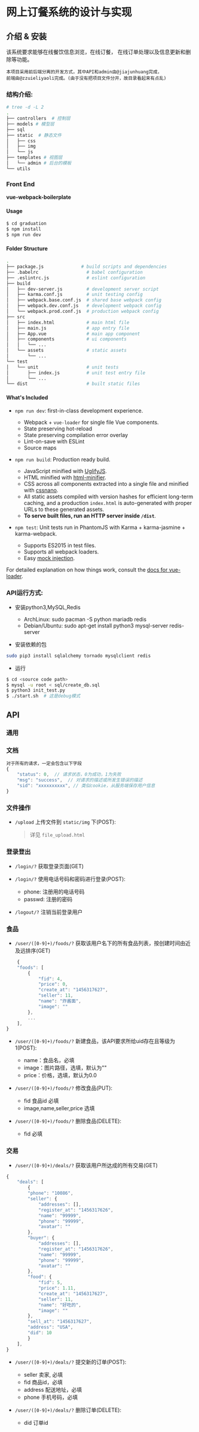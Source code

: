 # 网上订餐系统的设计与实现

## 介绍 & 安装

该系统要求能够在线餐饮信息浏览，在线订餐，
在线订单处理以及信息更新和删除等功能。

    本项目采用前后端分离的开发方式，其中API和admin由@jiajunhuang完成，
    前端由@zzuieliyaoli完成。(由于没有把项目文件分开，故目录看起来有点乱)

### 结构介绍:

```bash
# tree -d -L 2
.
├── controllers  # 控制层
├── models # 模型层
├── sql
├── static  # 静态文件
│   ├── css
│   ├── img
│   └── js
├── templates # 视图层
│   └── admin # 后台的模板
└── utils
```

### Front End

**vue-webpack-boilerplate**

#### Usage

``` bash
$ cd graduation
$ npm install
$ npm run dev
```

#### Folder Structure

``` bash
.
├── package.js              # build scripts and dependencies
├── .babelrc                  # babel configuration
├── .eslintrc.js              # eslint configuration
├── build
│   ├── dev-server.js         # development server script
│   ├── karma.conf.js         # unit testing config
│   ├── webpack.base.conf.js  # shared base webpack config
│   ├── webpack.dev.conf.js   # development webpack config
│   └── webpack.prod.conf.js  # production webpack config
├── src
│   ├── index.html            # main html file
│   ├── main.js               # app entry file
│   ├── App.vue               # main app component
│   ├── components            # ui components
│   │   └── ...
│   └── assets                # static assets
│       └── ...
└── test
│   └── unit                  # unit tests
│       ├── index.js          # unit test entry file
│       └── ...
└── dist                      # built static files
```

#### What's Included

- `npm run dev`: first-in-class development experience.
  - Webpack + `vue-loader` for single file Vue components.
  - State preserving hot-reload
  - State preserving compilation error overlay
  - Lint-on-save with ESLint
  - Source maps

- `npm run build`: Production ready build.
  - JavaScript minified with [UglifyJS](https://github.com/mishoo/UglifyJS2).
  - HTML minified with [html-minifier](https://github.com/kangax/html-minifier).
  - CSS across all components extracted into a single file and minified with [cssnano](https://github.com/ben-eb/cssnano).
  - All static assets compiled with version hashes for efficient long-term caching, and a production `index.html` is auto-generated with proper URLs to these generated assets.
  - **To serve built files, run an HTTP server inside `/dist`**.

- `npm test`: Unit tests run in PhantomJS with Karma + karma-jasmine + karma-webpack.
  - Supports ES2015 in test files.
  - Supports all webpack loaders.
  - Easy [mock injection](http://vuejs.github.io/vue-loader/workflow/testing-with-mocks.html).

For detailed explanation on how things work, consult the [docs for vue-loader](http://vuejs.github.io/vue-loader).


### API运行方式:

- 安装python3,MySQL,Redis

    - ArchLinux: sudo pacman -S python mariadb redis
    - Debian/Ubuntu: sudo apt-get install python3 mysql-server redis-server

- 安装依赖的包

```bash
sudo pip3 install sqlalchemy tornado mysqlclient redis
```

- 运行

```bash
$ cd <source code path>
$ mysql -u root < sql/create_db.sql
$ python3 init_test.py
$ ./start.sh  # 这是debug模式
```

## API

### 通用

### 文档

```js
对于所有的请求，一定会包含以下字段
{
    "status": 0,  // 请求状态，0为成功，1为失败
    "msg": "success",  // 对请求的描述或所发生错误的描述
    "sid": "xxxxxxxxxx", // 类似cookie，从服务端保存用户信息
}
```

### 文件操作


- `/upload` 上传文件到 `static/img` 下(POST):

    > 详见 `file_upload.html`

### 登录登出


- `/login/?` 获取登录页面(GET)

- `/login/?` 使用电话号码和密码进行登录(POST):

  - phone: 注册用的电话号码
  - passwd: 注册的密码

- `/logout/?` 注销当前登录用户


### 食品

- `/user/([0-9]+)/foods/?` 获取该用户名下的所有食品列表，按创建时间由近及远排序(GET)

```js
    {
    "foods": [
        {
            "fid": 4,
            "price": 0,
            "create_at": "1456317627",
            "seller": 11,
            "name": "炸酱面",
            "image": ""
        },
        ...
    ],
}
```

- `/user/([0-9]+)/foods/?` 新建食品，该API要求所给uid存在且等级为1(POST):

  - name：食品名，必填
  - image：图片路径，选填，默认为""
  - price：价格，选填，默认为0.0

- `/user/([0-9]+)/foods/?` 修改食品(PUT):

  - fid 食品id 必填
  - image,name,seller,price 选填

- `/user/([0-9]+)/foods/?` 删除食品(DELETE):

  - fid 必填

### 交易


- `/user/([0-9]+)/deals/?` 获取该用户所达成的所有交易(GET)

```js
{
    "deals": [
        {
        "phone": "10086",
        "seller": {
            "addresses": [],
            "register_at": "1456317626",
            "name": "99999",
            "phone": "99999",
            "avatar": ""
        },
        "buyer": {
            "addresses": [],
            "register_at": "1456317626",
            "name": "99999",
            "phone": "99999",
            "avatar": ""
        },
        "food": {
            "fid": 5,
            "price": 1.11,
            "create_at": "1456317627",
            "seller": 11,
            "name": "好吃的",
            "image": ""
        },
        "sell_at": "1456317627",
        "address": "USA",
        "did": 10
        }
    ],
}
```

- `/user/([0-9]+)/deals/?` 提交新的订单(POST):

  - seller 卖家, 必填
  - fid 商品id，必填
  - address 配送地址，必填
  - phone 手机号码，必填

- `/user/([0-9]+)/deals/?` 删除订单(DELETE):

  - did 订单id
